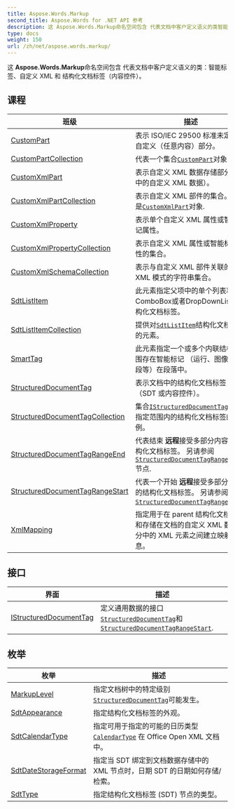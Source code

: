 ```yaml
---
title: Aspose.Words.Markup
second_title: Aspose.Words for .NET API 参考
description: 这 Aspose.Words.Markup命名空间包含 代表文档中客户定义语义的类智能标签自定义 XML 和 结构化文档标签内容控件
type: docs
weight: 150
url: /zh/net/aspose.words.markup/
---
```

这 **Aspose.Words.Markup**命名空间包含 代表文档中客户定义语义的类：智能标签、自定义 XML 和 结构化文档标签（内容控件）。

## 课程

| 班级 | 描述 |
| --- | --- |
| [CustomPart](./custompart/) | 表示 ISO/IEC 29500 标准未定义的自定义（任意内容）部分。 |
| [CustomPartCollection](./custompartcollection/) | 代表一个集合[`CustomPart`](../aspose.words.markup/custompart/)对象. |
| [CustomXmlPart](./customxmlpart/) | 表示自定义 XML 数据存储部分（包中的自定义 XML 数据）。 |
| [CustomXmlPartCollection](./customxmlpartcollection/) | 表示自定义 XML 部件的集合。项目是[`CustomXmlPart`](../aspose.words.markup/customxmlpart/)对象. |
| [CustomXmlProperty](./customxmlproperty/) | 表示单个自定义 XML 属性或智能标记属性。 |
| [CustomXmlPropertyCollection](./customxmlpropertycollection/) | 表示自定义 XML 属性或智能标记属性的集合。 |
| [CustomXmlSchemaCollection](./customxmlschemacollection/) | 表示与自定义 XML 部件关联的 XML 模式的字符串集合。 |
| [SdtListItem](./sdtlistitem/) | 此元素指定父项中的单个列表项ComboBox或者DropDownList结构化文档标签。 |
| [SdtListItemCollection](./sdtlistitemcollection/) | 提供对[`SdtListItem`](../aspose.words.markup/sdtlistitem/)结构化文档标签的元素。 |
| [SmartTag](./smarttag/) | 此元素指定一个或多个内联结构周围存在智能标记 （运行、图像、字段等）在段落中。 |
| [StructuredDocumentTag](./structureddocumenttag/) | 表示文档中的结构化文档标签（SDT 或内容控件）。 |
| [StructuredDocumentTagCollection](./structureddocumenttagcollection/) | 集合[`IStructuredDocumentTag`](../aspose.words.markup/istructureddocumenttag/)表示指定范围内的结构化文档标签的实例。 |
| [StructuredDocumentTagRangeEnd](./structureddocumenttagrangeend/) | 代表结束 **远程**接受多部分内容的结构化文档标签。 另请参阅[`StructuredDocumentTagRangeStart`](../aspose.words.markup/structureddocumenttagrangestart/)节点. |
| [StructuredDocumentTagRangeStart](./structureddocumenttagrangestart/) | 代表一个开始 **远程**接受多部分内容的结构化文档标签。 另请参阅[`StructuredDocumentTagRangeEnd`](../aspose.words.markup/structureddocumenttagrangeend/). |
| [XmlMapping](./xmlmapping/) | 指定用于在 parent 结构化文档标记和存储在文档的自定义 XML 数据部分中的 XML 元素之间建立映射的信息。 |
## 接口

| 界面 | 描述 |
| --- | --- |
| [IStructuredDocumentTag](./istructureddocumenttag/) | 定义通用数据的接口[`StructuredDocumentTag`](../aspose.words.markup/structureddocumenttag/)和[`StructuredDocumentTagRangeStart`](../aspose.words.markup/structureddocumenttagrangestart/). |
## 枚举

| 枚举 | 描述 |
| --- | --- |
| [MarkupLevel](./markuplevel/) | 指定文档树中的特定级别[`StructuredDocumentTag`](../aspose.words.markup/structureddocumenttag/)可能发生。 |
| [SdtAppearance](./sdtappearance/) | 指定结构化文档标签的外观。 |
| [SdtCalendarType](./sdtcalendartype/) | 指定可用于指定的可能的日历类型[`CalendarType`](../aspose.words.markup/structureddocumenttag/calendartype/) 在 Office Open XML 文档中。 |
| [SdtDateStorageFormat](./sdtdatestorageformat/) | 指定当 SDT 绑定到文档数据存储中的 XML 节点时，日期 SDT 的日期如何存储/检索。 |
| [SdtType](./sdttype/) | 指定结构化文档标签 (SDT) 节点的类型。 |


